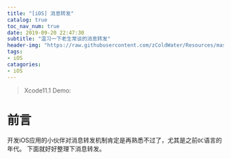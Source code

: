```yaml
---
title: "[iOS] 消息转发"
catalog: true
toc_nav_num: true
date: 2019-09-20 22:47:30
subtitle: "温习一下老生常谈的消息转发"
header-img: "https://raw.githubusercontent.com/zColdWater/Resources/master/Images/cover.jpg"
tags:
- iOS
catagories:
- iOS
---
```


> Xcode11.1 Demo: 

# 前言
开发iOS应用的小伙伴对消息转发机制肯定是再熟悉不过了，尤其是之前`OC`语言的年代。 下面就好好整理下消息转发。





